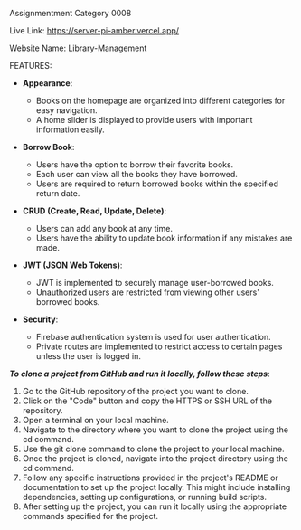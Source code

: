 Assignmentment Category 0008

Live Link: https://server-pi-amber.vercel.app/

Website Name: Library-Management

FEATURES:

- **Appearance**:

  - Books on the homepage are organized into different categories for easy navigation.
  - A home slider is displayed to provide users with important information easily.

- **Borrow Book**:

  - Users have the option to borrow their favorite books.
  - Each user can view all the books they have borrowed.
  - Users are required to return borrowed books within the specified return date.

- **CRUD (Create, Read, Update, Delete)**:

  - Users can add any book at any time.
  - Users have the ability to update book information if any mistakes are made.

- **JWT (JSON Web Tokens)**:

  - JWT is implemented to securely manage user-borrowed books.
  - Unauthorized users are restricted from viewing other users' borrowed books.

- **Security**:
  - Firebase authentication system is used for user authentication.
  - Private routes are implemented to restrict access to certain pages unless the user is logged in.




***To clone a project from GitHub and run it locally, follow these steps***:

1. Go to the GitHub repository of the project you want to clone.
2. Click on the "Code" button and copy the HTTPS or SSH URL of the repository.
3. Open a terminal on your local machine.
4. Navigate to the directory where you want to clone the project using the cd command.
5. Use the git clone <repository URL> command to clone the project to your local machine.
6. Once the project is cloned, navigate into the project directory using the cd command.
7. Follow any specific instructions provided in the project's README or documentation to set up the project locally. This might include installing dependencies, setting up configurations, or running build scripts.
8. After setting up the project, you can run it locally using the appropriate commands specified for the project.
